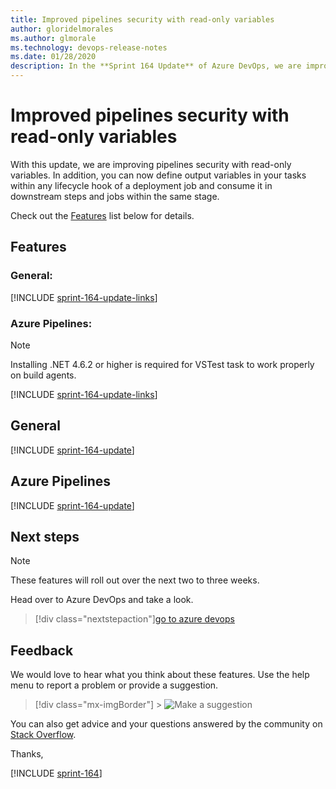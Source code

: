 ```yaml
---
title: Improved pipelines security with read-only variables
author: gloridelmorales
ms.author: glmorale
ms.technology: devops-release-notes
ms.date: 01/28/2020
description: In the **Sprint 164 Update** of Azure DevOps, we are improving pipelines security with read-only variables.
---
```


# Improved pipelines security with read-only variables

With this update, we are improving pipelines security with read-only variables. In addition, you can now define output variables in your tasks within any lifecycle hook of a deployment job and consume it in downstream steps and jobs within the same stage.

Check out the [Features](#features) list below for details.

## Features

### General:

[!INCLUDE [sprint-164-update-links](includes/general/sprint-164-update-links.md)]

### Azure Pipelines:

> [!NOTE]
> Installing .NET 4.6.2 or higher is required for VSTest task to work properly on build agents.

[!INCLUDE [sprint-164-update-links](includes/pipelines/sprint-164-update-links.md)]

## General

[!INCLUDE [sprint-164-update](includes/general/sprint-164-update.md)]

## Azure Pipelines

[!INCLUDE [sprint-164-update](includes/pipelines/sprint-164-update.md)]

## Next steps

> [!NOTE]
> These features will roll out over the next two to three weeks.

Head over to Azure DevOps and take a look.

> [!div class="nextstepaction"][go to azure devops](https://go.microsoft.com/fwlink/?LinkId=307137&campaign=o~msft~docs~product-vsts~release-notes)

## Feedback

We would love to hear what you think about these features. Use the help menu to report a problem or provide a suggestion.

> [!div class="mx-imgBorder"] > ![Make a suggestion](../media/make-a-suggestion.png)

You can also get advice and your questions answered by the community on [Stack Overflow](https://stackoverflow.com/questions/tagged/azure-devops).

Thanks,

[!INCLUDE [sprint-164](includes/signer/sprint-164.md)]
